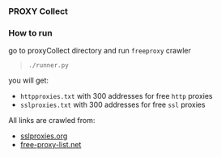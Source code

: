 ### PROXY Collect ###
### How to run ###
go to proxyCollect directory and run `freeproxy` crawler
>`./runner.py`

you will get:
* `httpproxies.txt` with 300 addresses for free `http` proxies
* `sslproxies.txt` with 300 addresses for free `ssl` proxies  

All links are crawled from: 
* [sslproxies.org](https://www.sslproxies.org/)
* [free-proxy-list.net](https://free-proxy-list.net/)
